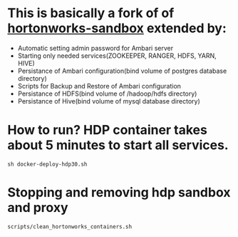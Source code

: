 # This is basically a fork of of [hortonworks-sandbox](https://www.cloudera.com/downloads/hortonworks-sandbox/hdp.html) extended by:
- Automatic setting admin password for Ambari server
- Starting only needed services(ZOOKEEPER, RANGER, HDFS, YARN, HIVE)
- Persistance of Ambari configuration(bind volume of postgres database directory)
- Scripts for Backup and Restore of Ambari configuration
- Persistance of HDFS(bind volume of /hadoop/hdfs directory)
- Persistance of Hive(bind volume of mysql database directory)

# How to run? HDP container takes about 5 minutes to start all services.
```
sh docker-deploy-hdp30.sh
```

# Stopping and removing hdp sandbox and proxy
```
scripts/clean_hortonworks_containers.sh
```


